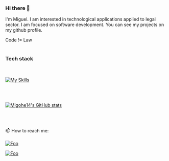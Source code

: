 ### Hi there 👋

I'm Miguel. I am interested in technological applications applied to legal sector. I am focused on software development. You can see my projects on my github profile.

Code != Law
<br>
<br>

### Tech stack
<br>

[![My Skills](https://skillicons.dev/icons?i=js,angular,nodejs,mongodb,firebase,wasm,git,vscode)](https://skillicons.dev)

<br>
<br>

[![Migohe14's GitHub stats](https://github-readme-stats.vercel.app/api?username=migohe14)](https://github.com/migohe14/github-readme-stats)

<br>
<br>

📫 How to reach me: 
<br>
<br>
<a href="https://www.linkedin.com/in/miguel-gonzalez-herrera/" target="blank" rel="some text">![Foo](https://img.shields.io/badge/LinkedIn-0077B5?style=for-the-badge&logo=linkedin&logoColor=white)</a>

<a href="https://twitter.com/migohe14" target="blank" rel="some text">![Foo](https://img.shields.io/badge/Twitter-1DA1F2?style=for-the-badge&logo=twitter&logoColor=white)</a>


<!--
**migohe14/migohe14** is a ✨ _special_ ✨ repository because its `README.md` (this file) appears on your GitHub profile.

Here are some ideas to get you started:

- 🔭 I’m currently working on ...
- 🌱 I’m currently learning ...
- 👯 I’m looking to collaborate on ...
- 🤔 I’m looking for help with ...
- 💬 Ask me about ...
- 📫 How to reach me: ...
- 😄 Pronouns: ...
- ⚡ Fun fact: ...
-->
